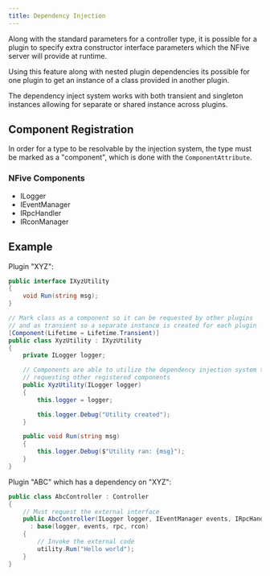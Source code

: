 ```yaml
---
title: Dependency Injection
---
```


Along with the standard parameters for a controller type, it is possible for a plugin to specify extra constructor interface parameters which the NFive server will provide at runtime.

Using this feature along with nested plugin dependencies its possible for one plugin to get an instance of a class provided in another plugin.

The dependency inject system works with both transient and singleton instances allowing for separate or shared instance across plugins.

## Component Registration

In order for a type to be resolvable by the injection system, the type must be marked as a "component", which is done with the `ComponentAttribute`.

### NFive Components

* ILogger
* IEventManager
* IRpcHandler
* IRconManager

## Example

Plugin "XYZ":

```csharp
public interface IXyzUtility
{
    void Run(string msg);
}

// Mark class as a component so it can be requested by other plugins
// and as transient so a separate instance is created for each plugin
[Component(Lifetime = Lifetime.Transient)]
public class XyzUtility : IXyzUtility
{
    private ILogger logger;

    // Components are able to utilize the dependency injection system themselves,
    // requesting other registered components
    public XyzUtility(ILogger logger)
    {
        this.logger = logger;

        this.logger.Debug("Utility created");
    }

    public void Run(string msg)
    {
        this.logger.Debug($"Utility ran: {msg}");
    }
}
```

Plugin "ABC" which has a dependency on "XYZ":

```csharp
public class AbcController : Controller
{
    // Must request the external interface
    public AbcController(ILogger logger, IEventManager events, IRpcHandler rpc, IRconManager rcon, IXyzUtility utility)
      : base(logger, events, rpc, rcon)
    {
        // Invoke the external code
        utility.Run("Hello world");
    }
}
```
